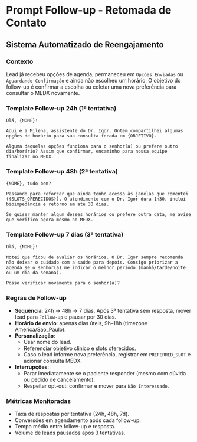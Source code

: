 # Prompt Follow-up - Retomada de Contato
## Sistema Automatizado de Reengajamento

### Contexto
Lead já recebeu opções de agenda, permaneceu em `Opções Enviadas` ou `Aguardando Confirmação` e ainda não escolheu um horário. O objetivo do follow-up é confirmar a escolha ou coletar uma nova preferência para consultar o MEDX novamente.

### Template Follow-up 24h (1ª tentativa)
```
Olá, {NOME}!

Aqui é a Milena, assistente do Dr. Igor. Ontem compartilhei algumas opções de horário para sua consulta focada em {OBJETIVO}.

Alguma daquelas opções funciona para o senhor(a) ou prefere outro dia/horário? Assim que confirmar, encaminho para nossa equipe finalizar no MEDX.
```

### Template Follow-up 48h (2ª tentativa)
```
{NOME}, tudo bem?

Passando para reforçar que ainda tenho acesso às janelas que comentei ({SLOTS_OFERECIDOS}). O atendimento com o Dr. Igor dura 1h30, inclui bioimpedância e retorno em até 30 dias.

Se quiser manter algum desses horários ou prefere outra data, me avise que verifico agora mesmo no MEDX.
```

### Template Follow-up 7 dias (3ª tentativa)
```
Olá, {NOME}!

Notei que ficou de avaliar os horários. O Dr. Igor sempre recomenda não deixar o cuidado com a saúde para depois. Consigo priorizar a agenda se o senhor(a) me indicar o melhor período (manhã/tarde/noite ou um dia da semana).

Posso verificar novamente para o senhor(a)?
```

### Regras de Follow-up
- **Sequência**: 24h → 48h → 7 dias. Após 3ª tentativa sem resposta, mover lead para `Follow-up` e pausar por 30 dias.
- **Horário de envio**: apenas dias úteis, 9h–18h (timezone America/Sao_Paulo).
- **Personalização**:
  - Usar nome do lead.
  - Referenciar objetivo clinico e slots oferecidos.
  - Caso o lead informe nova preferência, registrar em `PREFERRED_SLOT` e acionar consulta MEDX.
- **Interrupções**:
  - Parar imediatamente se o paciente responder (mesmo com dúvida ou pedido de cancelamento).
  - Respeitar opt-out: confirmar e mover para `Não Interessado`.

### Métricas Monitoradas
- Taxa de respostas por tentativa (24h, 48h, 7d).
- Conversões em agendamento após cada follow-up.
- Tempo médio entre follow-up e resposta.
- Volume de leads pausados após 3 tentativas.
